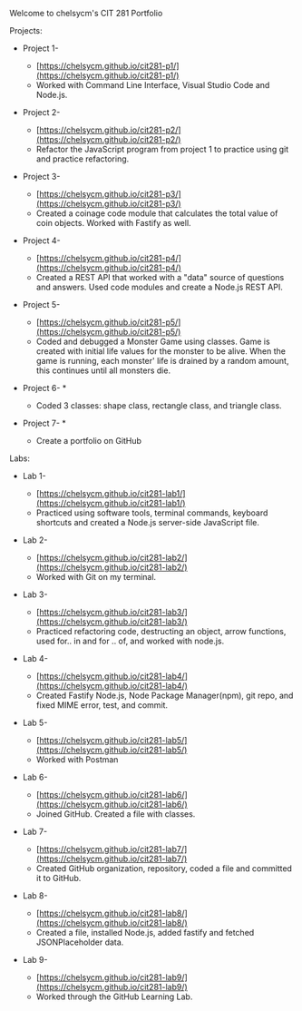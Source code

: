 Welcome to chelsycm's CIT 281 Portfolio

Projects: 

  * Project 1-
    * [https://chelsycm.github.io/cit281-p1/](https://chelsycm.github.io/cit281-p1/)
    * Worked with Command Line Interface, Visual Studio Code and Node.js. 
  
  * Project 2- 
    * [https://chelsycm.github.io/cit281-p2/](https://chelsycm.github.io/cit281-p2/)
    * Refactor the JavaScript program from project 1 to practice using git and practice refactoring. 
  
  * Project 3- 
    * [https://chelsycm.github.io/cit281-p3/](https://chelsycm.github.io/cit281-p3/)
    * Created a coinage code module that calculates the total value of coin objects. Worked with Fastify as well. 
  
  * Project 4- 
    * [https://chelsycm.github.io/cit281-p4/](https://chelsycm.github.io/cit281-p4/)
    * Created a REST API that worked with a "data" source of questions and answers. Used code modules and create a Node.js REST API. 
  
  * Project 5- 
    * [https://chelsycm.github.io/cit281-p5/](https://chelsycm.github.io/cit281-p5/)
    * Coded and debugged a Monster Game using classes. Game is created with initial life values for the monster to be alive. When the game is running, each monster'
  life is drained by a random amount, this continues until all monsters die. 
   
  * Project 6- 
    * 
    * Coded 3 classes: shape class, rectangle class, and triangle class. 
  
  * Project 7- 
    *
    * Create a portfolio on GitHub 
  
 Labs:
  * Lab 1- 
    * [https://chelsycm.github.io/cit281-lab1/](https://chelsycm.github.io/cit281-lab1/)    
    * Practiced using software tools, terminal commands, keyboard shortcuts and created a Node.js server-side JavaScript file. 
  
  * Lab 2- 
    * [https://chelsycm.github.io/cit281-lab2/](https://chelsycm.github.io/cit281-lab2/)
    * Worked with Git on my terminal. 
  
  * Lab 3- 
    * [https://chelsycm.github.io/cit281-lab3/](https://chelsycm.github.io/cit281-lab3/)
    * Practiced refactoring code, destructing an object, arrow functions, used for.. in and for .. of, and worked with node.js. 
  
  * Lab 4- 
    * [https://chelsycm.github.io/cit281-lab4/](https://chelsycm.github.io/cit281-lab4/)
    * Created Fastify Node.js, Node Package Manager(npm), git repo, and fixed MIME error, test, and commit. 
  
  * Lab 5- 
    * [https://chelsycm.github.io/cit281-lab5/](https://chelsycm.github.io/cit281-lab5/)
    * Worked with Postman 
  
  * Lab 6- 
    * [https://chelsycm.github.io/cit281-lab6/](https://chelsycm.github.io/cit281-lab6/)
    * Joined GitHub. Created a file with classes. 
  
  * Lab 7- 
    * [https://chelsycm.github.io/cit281-lab7/](https://chelsycm.github.io/cit281-lab7/)
    * Created GitHub organization, repository, coded a file and committed it to GitHub. 
  
  * Lab 8- 
    * [https://chelsycm.github.io/cit281-lab8/](https://chelsycm.github.io/cit281-lab8/)
    * Created a file, installed Node.js, added fastify and fetched JSONPlaceholder data. 
  
  * Lab 9- 
    * [https://chelsycm.github.io/cit281-lab9/](https://chelsycm.github.io/cit281-lab9/)
    * Worked through the GitHub Learning Lab. 
